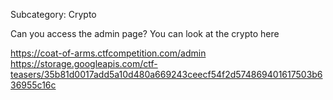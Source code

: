 Subcategory: Crypto

Can you access the admin page? You can look at the crypto here

https://coat-of-arms.ctfcompetition.com/admin
https://storage.googleapis.com/ctf-teasers/35b81d0017add5a10d480a669243ceecf54f2d574869401617503b636955c16c

